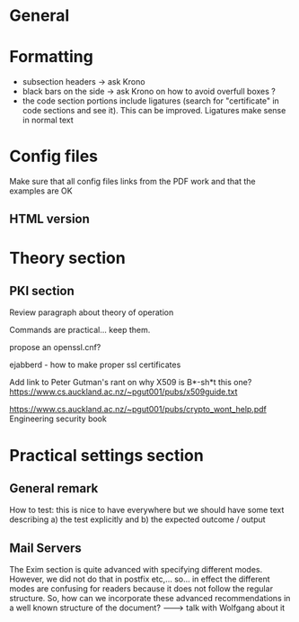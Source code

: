 # General 


# Formatting

 * subsection headers -> ask Krono
 * black bars on the side -> ask Krono on how to avoid overfull boxes ?
 * the code section portions include ligatures (search for "certificate" in code sections and see it). This can be improved. Ligatures make sense in normal text

# Config files
Make sure that all config files links from the PDF work and that the examples are OK


## HTML version


# Theory section
## PKI section

Review paragraph about theory of operation 

Commands are practical... keep them.

propose an openssl.cnf?

ejabberd - how to make proper ssl certificates

Add link to Peter Gutman's rant on why X509 is B\*-sh\*t
  this one?
  https://www.cs.auckland.ac.nz/~pgut001/pubs/x509guide.txt

  https://www.cs.auckland.ac.nz/~pgut001/pubs/crypto_wont_help.pdf
Engineering security book



# Practical settings section
## General remark

How to test: this is nice to have everywhere but we should have some text describing a) the test explicitly and b) the expected outcome / output


## Mail Servers
The Exim section is quite advanced with specifying different modes. However, we did not do that in postfix etc,... so... in effect the different modes are confusing for readers because it does not follow the regular structure. So, how can we incorporate these advanced recommendations in a well known structure of the document?
---> talk with Wolfgang about it


